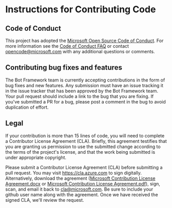 # Instructions for Contributing Code

## Code of Conduct

This project has adopted the [Microsoft Open Source Code of Conduct](https://opensource.microsoft.com/codeofconduct/). 
For more information see the [Code of Conduct FAQ](https://opensource.microsoft.com/codeofconduct/faq/) or contact
 [opencode@microsoft.com](mailto:opencode@microsoft.com) with any additional questions or comments.

## Contributing bug fixes and features

The Bot Framework team is currently accepting contributions in the form of bug fixes and new 
features. Any submission must have an issue tracking it in the issue tracker that has
 been approved by the Bot Framework team. Your pull request should include a link to 
 the bug that you are fixing. If you've submitted a PR for a bug, please post a 
 comment in the bug to avoid duplication of effort.

## Legal

If your contribution is more than 15 lines of code, you will need to complete a Contributor 
License Agreement (CLA). Briefly, this agreement testifies that you are granting us permission
 to use the submitted change according to the terms of the project's license, and that the work
  being submitted is under appropriate copyright.

Please submit a Contributor License Agreement (CLA) before submitting a pull request. 
You may visit https://cla.azure.com to sign digitally. Alternatively, download the 
agreement ([Microsoft Contribution License Agreement.docx](https://www.codeplex.com/Download?ProjectName=typescript&DownloadId=822190) or
 [Microsoft Contribution License Agreement.pdf](https://www.codeplex.com/Download?ProjectName=typescript&DownloadId=921298)), sign, scan, 
 and email it back to <cla@microsoft.com>. Be sure to include your github user name along with the agreement. Once we have received the 
 signed CLA, we'll review the request. 

